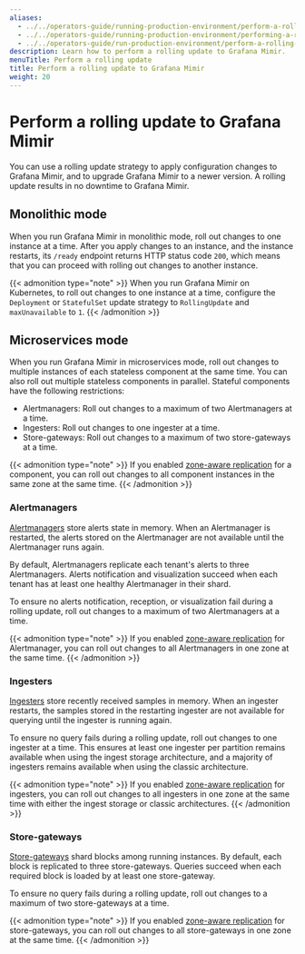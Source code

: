 ```yaml
---
aliases:
  - ../../operators-guide/running-production-environment/perform-a-rolling-update/
  - ../../operators-guide/running-production-environment/performing-a-rolling-update/
  - ../../operators-guide/run-production-environment/perform-a-rolling-update/
description: Learn how to perform a rolling update to Grafana Mimir.
menuTitle: Perform a rolling update
title: Perform a rolling update to Grafana Mimir
weight: 20
---
```


# Perform a rolling update to Grafana Mimir

You can use a rolling update strategy to apply configuration changes to
Grafana Mimir, and to upgrade Grafana Mimir to a newer version. A
rolling update results in no downtime to Grafana Mimir.

## Monolithic mode

When you run Grafana Mimir in monolithic mode, roll out changes to one instance at a time.
After you apply changes to an instance, and the instance restarts, its `/ready` endpoint returns HTTP status code `200`, which means that you can proceed with rolling out changes to another instance.

{{< admonition type="note" >}}
When you run Grafana Mimir on Kubernetes, to roll out changes to one instance at a time, configure the `Deployment` or `StatefulSet` update strategy to `RollingUpdate` and `maxUnavailable` to `1`.
{{< /admonition >}}

## Microservices mode

When you run Grafana Mimir in microservices mode, roll out changes to multiple instances of each stateless component at the same time.
You can also roll out multiple stateless components in parallel.
Stateful components have the following restrictions:

- Alertmanagers: Roll out changes to a maximum of two Alertmanagers at a time.
- Ingesters: Roll out changes to one ingester at a time.
- Store-gateways: Roll out changes to a maximum of two store-gateways at a time.

{{< admonition type="note" >}}
If you enabled [zone-aware replication](../../../configure/configure-zone-aware-replication/) for a component, you can roll out changes to all component instances in the same zone at the same time.
{{< /admonition >}}

### Alertmanagers

[Alertmanagers](../../../references/architecture/components/alertmanager/) store alerts state in memory.
When an Alertmanager is restarted, the alerts stored on the Alertmanager are not available until the Alertmanager runs again.

By default, Alertmanagers replicate each tenant's alerts to three Alertmanagers.
Alerts notification and visualization succeed when each tenant has at least one healthy Alertmanager in their shard.

To ensure no alerts notification, reception, or visualization fail during a rolling update, roll out changes to a maximum of two Alertmanagers at a time.

{{< admonition type="note" >}}
If you enabled [zone-aware replication](../../../configure/configure-zone-aware-replication/) for Alertmanager, you can roll out changes to all Alertmanagers in one zone at the same time.
{{< /admonition >}}

### Ingesters

[Ingesters](../../../references/architecture/components/ingester/) store recently received samples in memory.
When an ingester restarts, the samples stored in the restarting ingester are not available for querying until the ingester is running again.

To ensure no query fails during a rolling update, roll out changes to one ingester at a time. This ensures at least one ingester per partition remains available when using the ingest storage architecture, and a majority of ingesters remains available when using the classic architecture.

{{< admonition type="note" >}}
If you enabled [zone-aware replication](../../../configure/configure-zone-aware-replication/) for ingesters, you can roll out changes to all ingesters in one zone at the same time with either the ingest storage or classic architectures.
{{< /admonition >}}

### Store-gateways

[Store-gateways](../../../references/architecture/components/store-gateway/) shard blocks among running instances.
By default, each block is replicated to three store-gateways.
Queries succeed when each required block is loaded by at least one store-gateway.

To ensure no query fails during a rolling update, roll out changes to a maximum of two store-gateways at a time.

{{< admonition type="note" >}}
If you enabled [zone-aware replication](../../../configure/configure-zone-aware-replication/) for store-gateways, you can roll out changes to all store-gateways in one zone at the same time.
{{< /admonition >}}
